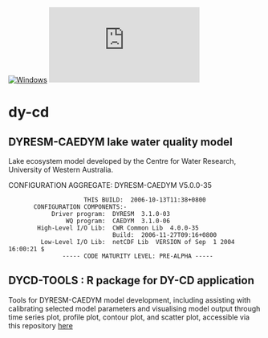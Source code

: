 [![Windows](https://svgshare.com/i/ZhY.svg)](https://svgshare.com/i/ZhY.svg)
[![Latest release](https://badgen.net/github/release/Naereen/Strapdown.js)](https://github.com/AquaticEcoDynamics/dy-cd/releases)

# dy-cd

## DYRESM-CAEDYM lake water quality model

Lake ecosystem model developed by the Centre for Water Research, University of Western Australia.

CONFIGURATION  AGGREGATE:  DYRESM-CAEDYM V5.0.0-35

                         THIS BUILD:  2006-10-13T11:38+0800
           CONFIGURATION COMPONENTS:-
                Driver program:  DYRESM  3.1.0-03
                    WQ program:  CAEDYM  3.1.0-06
            High-Level I/O Lib:  CWR Common Lib  4.0.0-35
                                 Build:  2006-11-27T09:16+0800
             Low-Level I/O Lib:  netCDF Lib  VERSION of Sep  1 2004 16:00:21 $
                   ----- CODE MATURITY LEVEL: PRE-ALPHA -----


## DYCD-TOOLS : R package for DY-CD application

Tools for DYRESM-CAEDYM model development, including assisting with calibrating selected model parameters and visualising model output through time series plot, profile plot, contour plot, and scatter plot, accessible via this repository [here](https://github.com/SongyanYu/dycdtools)



